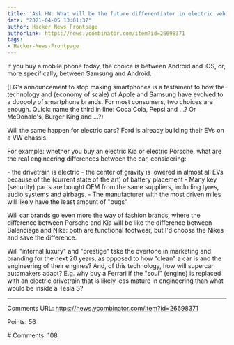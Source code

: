 ```yaml
---
title: 'Ask HN: What will be the future differentiator in electric vehicles?'
date: "2021-04-05 13:01:37"
author: Hacker News Frontpage
authorlink: https://news.ycombinator.com/item?id=26698371
tags:
- Hacker-News-Frontpage
---
```


<p>If you buy a mobile phone today, the choice is between Android and iOS, or, more specifically, between Samsung and Android.<p>[LG's announcement to stop making smartphones is a testament to how the technology and (economy of scale) of Apple and Samsung have evolved to a duopoly of smartphone brands. For most consumers, two choices are enough. Quick: name the third in line: Coca Cola, Pepsi and ...? Or McDonald's, Burger King and ...?)<p>Will the same happen for electric cars? Ford is already building their EVs on a VW chassis.<p>For example: whether you buy an electric Kia or electric Porsche, what are the real engineering differences between the car, considering:<p>- the drivetrain is electric
- the center of gravity is lowered in almost all EVs because of the (current state of the art) of battery placement
- Many key (security) parts are bought OEM from the same suppliers, including tyres, audio systems and airbags.
- The manufacturer with the most driven miles will likely have the least amount of "bugs"<p>Will car brands go even more the way of fashion brands, where the difference between Porsche and Kia will be like the difference between Balenciaga and Nike: both are functional footwear, but I'd choose the Nikes and save the difference.<p>Will "internal luxury" and "prestige" take the overtone in marketing and branding for the next 20 years, as opposed to how "clean" a car is and the engineering of their engines? And, of this technology, how will supercar automakers adapt? E.g. why buy a Ferrari if the "soul" (engine) is replaced with an electric drivetrain that is likely less mature in engineering than what would be inside a Tesla S?</p>
<hr>
<p>Comments URL: <a href="https://news.ycombinator.com/item?id=26698371">https://news.ycombinator.com/item?id=26698371</a></p>
<p>Points: 56</p>
<p># Comments: 108</p>
